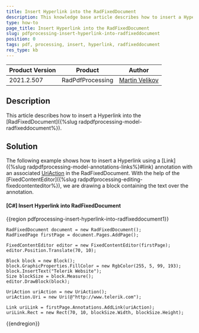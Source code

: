```yaml
---
title: Insert Hyperlink into the RadFixedDocument
description: This knowledge base article describes how to insert a Hyperlink into a PDF document.
type: how-to
page_title: Insert Hyperlink into the RadFixedDocument
slug: pdfprocessing-insert-hyperlink-into-radfixeddocument
position: 0
tags: pdf, processing, insert, hyperlink, radfixeddocument
res_type: kb
---
```


<table>
<thead>
	<tr>
		<th>Product Version</th>
		<th>Product</th>
		<th>Author</th>
	</tr>
</thead>
<tbody>
	<tr>
		<td>2021.2.507</td>
		<td>RadPdfProcessing</td>
		<td><a href="https://www.telerik.com/blogs/author/martin-velikov">Martin Velikov</a></td>
	</tr>
</tbody>
</table>

## Description

This article describes how to insert a Hyperlink into the [RadFixedDocument]({%slug radpdfprocessing-model-radfixeddocument%}).

## Solution

The following example shows how to insert a Hyperlink using a [Link]({%slug radpdfprocessing-model-annotations-links%}#link) annotation with an associated [UriAction](https://docs.telerik.com/devtools/document-processing/api/telerik.windows.documents.fixed.model.actions.uriaction) in the RadFixedDocument. With the help of the [FixedContentEditor]({%slug radpdfprocessing-editing-fixedcontenteditor%}), we are drawing a block containing the text over the annotation.

#### __[C#] Insert Hyperlink into RadFixedDocument__

{{region pdfprocessing-insert-hyperlink-into-radfixeddocument1}}

	RadFixedDocument document = new RadFixedDocument();
	RadFixedPage firstPage = document.Pages.AddPage();

	FixedContentEditor editor = new FixedContentEditor(firstPage);
	editor.Position.Translate(70, 10);

	Block block = new Block();
	block.GraphicProperties.FillColor = new RgbColor(255, 5, 99, 193);
	block.InsertText("Telerik Website");
	Size blockSize = block.Measure();
	editor.DrawBlock(block);

	UriAction uriAction = new UriAction();
	uriAction.Uri = new Uri(@"http://www.telerik.com");

	Link uriLink = firstPage.Annotations.AddLink(uriAction);
	uriLink.Rect = new Rect(70, 10, blockSize.Width, blockSize.Height);
{{endregion}}
